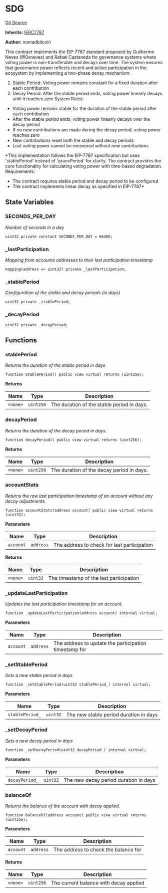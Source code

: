 # SDG
[Git Source](https://github.com/w3b3d3v/valocracy-contracts/blob/cc23733bef36f5764ced212bbe0dc6dc3badbf1c/src/SDG.sol)

**Inherits:**
[IERC7787](/src/interfaces/IERC7787.sol/interface.IERC7787.md)

**Author:**
nomadbitcoin

This contract implements the EIP-7787 standard proposed by Guilherme Neves (@0xneves) and Rafael Castaneda
for governance systems where voting power is non-transferable and decays over time.
The system ensures that governance power reflects recent and active participation in the ecosystem by implementing a two-phase decay mechanism:
1. Stable Period: Voting power remains constant for a fixed duration after each contribution
2. Decay Period: After the stable period ends, voting power linearly decays until it reaches zero
System Rules:
- Voting power remains stable for the duration of the stable period after each contribution
- After the stable period ends, voting power linearly decays over the decay period
- If no new contributions are made during the decay period, voting power reaches zero
- New contributions reset both the stable and decay periods
- Lost voting power cannot be recovered without new contributions

*This implementation follows the EIP-7787 specification but uses 'stablePeriod' instead of 'gracePeriod' for clarity.
The contract provides the core functionality for calculating voting power with time-based degradation.
Requirements:
- The contract requires stable period and decay period to be configured
- The contract implements linear decay as specified in EIP-7787*


## State Variables
### SECONDS_PER_DAY
*Number of seconds in a day*


```solidity
uint32 private constant SECONDS_PER_DAY = 86400;
```


### _lastParticipation
*Mapping from accounts addresses to their last participation timestamp*


```solidity
mapping(address => uint32) private _lastParticipation;
```


### _stablePeriod
*Configuration of the stable and decay periods (in days)*


```solidity
uint32 private _stablePeriod;
```


### _decayPeriod

```solidity
uint32 private _decayPeriod;
```


## Functions
### stablePeriod

*Returns the duration of the stable period in days.*


```solidity
function stablePeriod() public view virtual returns (uint256);
```
**Returns**

|Name|Type|Description|
|----|----|-----------|
|`<none>`|`uint256`|The duration of the stable period in days.|


### decayPeriod

*Returns the duration of the decay period in days.*


```solidity
function decayPeriod() public view virtual returns (uint256);
```
**Returns**

|Name|Type|Description|
|----|----|-----------|
|`<none>`|`uint256`|The duration of the decay period in days.|


### accountStats

*Returns the raw last participation timestamp of an account without any decay adjustments.*


```solidity
function accountStats(address account) public view virtual returns (uint32);
```
**Parameters**

|Name|Type|Description|
|----|----|-----------|
|`account`|`address`|The address to check for last participation|

**Returns**

|Name|Type|Description|
|----|----|-----------|
|`<none>`|`uint32`|The timestamp of the last participation|


### _updateLastParticipation

*Updates the last participation timestamp for an account.*


```solidity
function _updateLastParticipation(address account) internal virtual;
```
**Parameters**

|Name|Type|Description|
|----|----|-----------|
|`account`|`address`|The address to update the participation timestamp for|


### _setStablePeriod

*Sets a new stable period in days*


```solidity
function _setStablePeriod(uint32 stablePeriod_) internal virtual;
```
**Parameters**

|Name|Type|Description|
|----|----|-----------|
|`stablePeriod_`|`uint32`|The new stable period duration in days|


### _setDecayPeriod

*Sets a new decay period in days*


```solidity
function _setDecayPeriod(uint32 decayPeriod_) internal virtual;
```
**Parameters**

|Name|Type|Description|
|----|----|-----------|
|`decayPeriod_`|`uint32`|The new decay period duration in days|


### balanceOf

*Returns the balance of the account with decay applied.*


```solidity
function balanceOf(address account) public view virtual returns (uint256);
```
**Parameters**

|Name|Type|Description|
|----|----|-----------|
|`account`|`address`|The address to check the balance for|

**Returns**

|Name|Type|Description|
|----|----|-----------|
|`<none>`|`uint256`|The current balance with decay applied|


